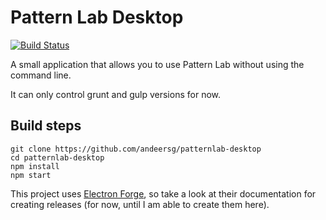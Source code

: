 # Pattern Lab Desktop
[![Build Status](https://travis-ci.org/andeersg/patternlab-desktop.svg?branch=master)](https://travis-ci.org/andeersg/patternlab-desktop)

A small application that allows you to use Pattern Lab without using the command line.

It can only control grunt and gulp versions for now.

## Build steps

```
git clone https://github.com/andeersg/patternlab-desktop
cd patternlab-desktop
npm install
npm start
```

This project uses [Electron Forge](https://github.com/electron-userland/electron-forge), so take a look at their documentation for creating releases (for now, until I am able to create them here).
